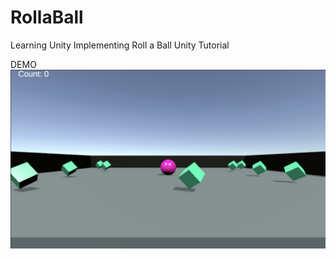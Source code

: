 # RollaBall

Learning Unity
Implementing Roll a Ball Unity Tutorial

DEMO
<img src="https://github.com/rrente43/RollaBall/blob/main/Screen%20Shot%202022-12-15%20at%2012.44.39%20AM.png" alt="Alt text" title="Optional title">
